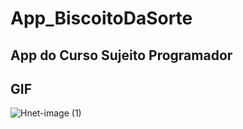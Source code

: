 # App_BiscoitoDaSorte

## App do Curso Sujeito Programador

## GIF 
![Hnet-image (1)](https://user-images.githubusercontent.com/73083955/99840930-2a2c7e80-2b4c-11eb-8310-a40123444adb.gif)




